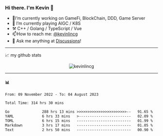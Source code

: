 ### Hi there. I'm Kevin 👋

- 🔭I’m currently working on GameFi, BlockChain, DDD, Game Server
- 🌱 I’m currently playing AIGC / K8S
-   :hammer_and_pick: C++ / Golang / TypeScript / Vue
- 📫How to reach me: [@kevinlincg](https://twitter.com/kevinlincg) 
-   :thought_balloon: Ask me anything at [Discussions](https://github.com/kevinlincg/kevinlincg/discussions/new)!

---

📈 my github stats

<p align="center"> <img src="https://github-readme-stats-ouuan.vercel.app/api?username=kevinlincg&theme=dark&show_icons=true&count_private=true" alt="kevinlincg" />

---

#### :bar_chart: 

<!--START_SECTION:waka-->

```txt
From: 09 November 2022 - To: 04 August 2023

Total Time: 314 hrs 30 mins

Go               288 hrs 13 mins >>>>>>>>>>>>>>>>>>>>>>>--   91.65 %
YAML             6 hrs 33 mins   >------------------------   02.09 %
TOML             6 hrs 15 mins   -------------------------   01.99 %
Markdown         3 hrs 17 mins   -------------------------   01.05 %
Text             2 hrs 50 mins   -------------------------   00.90 %
```

<!--END_SECTION:waka-->
